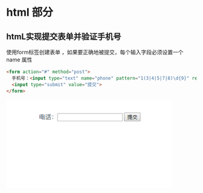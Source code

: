 # html 部分

## htmL实现提交表单并验证手机号

使用form标签创建表单 ，如果要正确地被提交，每个输入字段必须设置一个 name 属性

```html
<form action="#" method="post">
  手机号：<input type="text" name="phone" pattern="1(3|4|5|7|8)\d{9}" required/>
  <input type="submit" value="提交">
</form>
```
![An image](https://github.com/MY729/blog/raw/gh-pages/img/html相关/html-1.gif)

